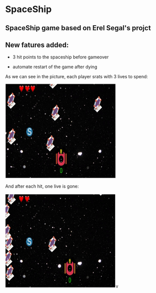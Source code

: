 # SpaceShip
SpaceShip game based on Erel Segal's projct
--------
New fatures added:
--------

- 3 hit points to the spaceship before gameover

- automate restart of the game after dying

As we can see in the picture, each player srats with 3 lives to spend:

<img src="begin.JPG" width="350" height="300">

And after each hit, one live is gone:

<img src="strike1.JPG" width="350" height="300">v
